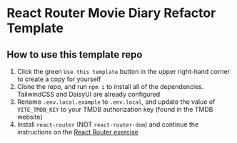 # React Router Movie Diary Refactor Template

## How to use this template repo

1. Click the green `Use this template` button in the upper right-hand corner to create a copy for yourself
2. Clone the repo, and run `npm i` to install all of the dependencies. TailwindCSS and DaisyUI are already configured
3. Rename `.env.local.example` to `.env.local`, and update the value of `VITE_TMDB_KEY` to your TMDB authorization key (found in the TMDB website)
4. Install `react-router` (NOT `react-router-dom`) and continue the instructions on the [React Router exercise](https://learn.wbscodingschool.com/courses/full-stack-web-app/lessons/%F0%9F%A7%A9-react-router/)
